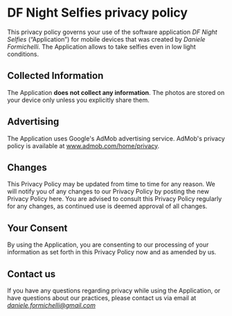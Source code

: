 # **DF Night Selfies privacy policy**

This privacy policy governs your use of the software application *DF Night Selfies* (“Application”) for mobile devices that was created by *Daniele Formichelli*. The 
Application allows to take selfies even in low light conditions. 


## Collected Information

The Application **does not collect any information**. The photos are stored on your device only unless you explicitly share them.


## Advertising

The Application uses Google's AdMob advertising service. 
AdMob's privacy policy is available at www.admob.com/home/privacy.


## Changes

This Privacy Policy may be updated from time to time for any reason. We will notify you of any changes to our Privacy Policy by posting the new Privacy Policy here. You are advised to consult this Privacy Policy regularly for any changes, as continued use is deemed approval of all changes.


## Your Consent

By using the Application, you are consenting to our processing of your information as set forth in this Privacy Policy now and as amended by us.


## Contact us

If you have any questions regarding privacy while using the Application, or have questions about our practices, please contact us via email at *daniele.formichelli@gmail.com*
